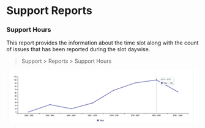 <!-- add-breadcrumbs -->
# Support Reports



### Support Hours
This report provides the information about the time slot along with the count of issues that has been reported during the slot daywise.

> Support > Reports > Support Hours

<img class="screenshot" alt="Maintenance Visit" src="./assets/support_hours.png">
